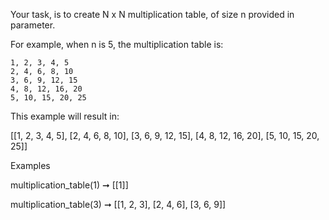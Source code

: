 Your task, is to create N x N multiplication table, of size n provided in parameter.

For example, when n is 5, the multiplication table is:

    1, 2, 3, 4, 5
    2, 4, 6, 8, 10
    3, 6, 9, 12, 15
    4, 8, 12, 16, 20
    5, 10, 15, 20, 25

This example will result in:

[[1, 2, 3, 4, 5], [2, 4, 6, 8, 10], [3, 6, 9, 12, 15], [4, 8, 12, 16, 20], [5, 10, 15, 20, 25]]

Examples

multiplication_table(1) ➞ [[1]]

multiplication_table(3) ➞ [[1, 2, 3], [2, 4, 6], [3, 6, 9]]